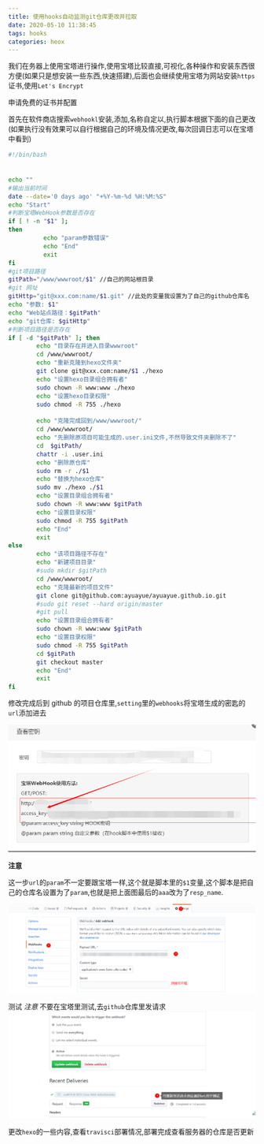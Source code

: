 ```yaml
---
title: 使用hooks自动监测git仓库更改并拉取
date: 2020-05-10 11:38:45
tags: hooks
categories: heox
---
```


 我们在务器上使用宝塔进行操作,使用宝塔比较直接,可视化,各种操作和安装东西很方便(如果只是想安装一些东西,快速搭建),后面也会继续使用宝塔为网站安装`https`证书,使用`Let's Encrypt`

申请免费的证书并配置

<!--more-->

首先在软件商店搜索`webhookl`安装,添加,名称自定以,执行脚本根据下面的自己更改(如果执行没有效果可以自行根据自己的环境及情况更改,每次回调日志可以在宝塔中看到)

```sh
#!/bin/bash
 

echo ""
#输出当前时间
date --date='0 days ago' "+%Y-%m-%d %H:%M:%S"
echo "Start"
#判断宝塔WebHook参数是否存在
if [ ! -n "$1" ];
then 
          echo "param参数错误"
          echo "End"
          exit
fi
#git项目路径
gitPath="/www/wwwroot/$1" //自己的网站根目录
#git 网址
gitHttp="git@xxx.com:name/$1.git" //此处的变量我设置为了自己的github仓库名
echo "参数: $1"
echo "Web站点路径：$gitPath"
echo "git仓库: $gitHttp"
#判断项目路径是否存在
if [ -d "$gitPath" ]; then
		echo "目录存在并进入目录wwwroot"
		cd /www/wwwroot/
		echo "重新克隆到hexo文件夹"
		git clone git@xxx.com:name/$1 ./hexo
		echo "设置hexo目录组合拥有者"
		sudo chown -R www:www ./hexo
		echo "设置hexo目录权限"
		sudo chmod -R 755 ./hexo
		
		echo "克隆完成回到/www/wwwroot/"
		cd /www/wwwroot/
		echo "先删除原项目可能生成的.user.ini文件,不然导致文件夹删除不了"
		cd  $gitPath/
		chattr -i .user.ini
		echo "删除原仓库"
        sudo rm -r ./$1
		echo "替换为hexo仓库"
		sudo mv ./hexo ./$1
		echo "设置目录组合拥有者"
        sudo chown -R www:www $gitPath
        echo "设置目录权限"
		sudo chmod -R 755 $gitPath
        echo "End"
        exit
else
        echo "该项目路径不存在"
        echo "新建项目目录"
        #sudo mkdir $gitPath
        cd /www/wwwroot/
        echo "克隆最新的项目文件"
		git clone git@github.com:ayuayue/ayuayue.github.io.git
        #sudo git reset --hard origin/master
        #git pull
		echo "设置目录组合拥有者"
        sudo chown -R www:www $gitPath
        echo "设置目录权限"
		sudo chmod -R 755 $gitPath
		cd $gitPath
		git checkout master
        echo "End"
        exit
fi
```

修改完成后到 github 的项目仓库里,`setting`里的`webhooks`将宝塔生成的密匙的`url`添加进去

![1589083395626](hexo-02/1589083395626.png)

**注意**

这一步`url`的`param`不一定要跟宝塔一样,这个就是脚本里的`$1`变量,这个脚本是把自己的仓库名设置为了`param`,也就是把上面图最后的`aaa`改为了`resp_name`.

![1589083432370](hexo-02/1589083432370.png)

测试
_注意_
不要在宝塔里测试,去`github`仓库里发请求
![1589085659325](hexo-02/1589085659325.png)

更改`hexo`的一些内容,查看`travisci`部署情况,部署完成查看服务器的仓库是否更新
